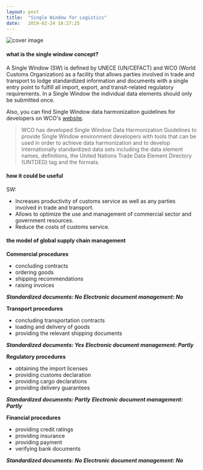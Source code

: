 ```yaml
---
layout: post
title:  "Single Window for Logistics"
date:   2019-02-24 18:27:25
---
```


![cover image](https://akinariobi.github.io/assets/img/single-window-for-logistics/cover.jpg)

#### what is the single window concept?

A Single Window (SW) is defined by UNECE (UN/CEFACT) and WCO (World Customs Organization) as a facility that allows parties involved in trade and transport to lodge standardized information and documents with a single entry point to fulfill all import, export, and transit-related regulatory requirements. In a Single Window the individual data elements should only be submitted once.

Also, you can find Single Window data harmonization guidelines for developers on WCO's [website][wco].
> WCO has developed Single Window Data Harmonization Guidelines to provide Single Window environment developers with tools that can be used in order to achieve data harmonization and to develop internationally standardized data sets including the data element names, definitions, the United Nations Trade Data Element Directory (UNTDED) tag and the formats.

#### how it could be useful

SW:

* Increases productivity of customs service as well as any parties involved in trade and transport.
* Allows to optimize the use and management of commercial sector and government resources.
* Reduce the costs of customs service.

#### the model of global supply chain management

**Commercial procedures**
* concluding contracts
* ordering goods
* shipping recommendations
* raising invoices

***Standardized documents: No***
***Electronic document management: No***

**Transport procedures**
* concluding transportation contracts
* loading and delivery of goods
* providing the relevant shipping documents

***Standardized documents: Yes***
***Electronic document management: Partly***

**Regulatory procedures**
* obtaining the import licenses
* providing customs declaration
* providing cargo declarations
* providing delivery guarantees

***Standardized documents: Partly***
***Electronic document management: Partly***

**Financial procedures**
* providing credit ratings
* providing insurance
* providing payment
* verifying bank documents

***Standardized documents: No***
***Electronic document management: No***


[wco]: http://www.wcoomd.org/en/topics/facilitation/instrument-and-tools/tools/single-window-guidelines.aspx
